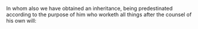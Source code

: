 In whom also we have obtained an inheritance, being predestinated according to the purpose of him who worketh all things after the counsel of his own will:
